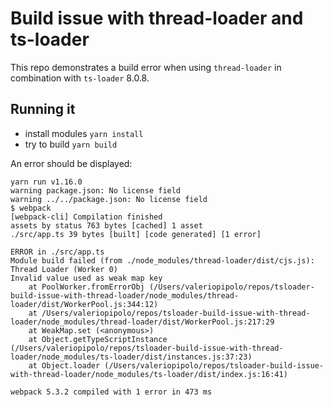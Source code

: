 # Build issue with thread-loader and ts-loader

This repo demonstrates a build error when using `thread-loader` in combination with `ts-loader` 8.0.8.

## Running it

- install modules `yarn install`
- try to build `yarn build`

An error should be displayed:
```
yarn run v1.16.0
warning package.json: No license field
warning ../../package.json: No license field
$ webpack
[webpack-cli] Compilation finished
assets by status 763 bytes [cached] 1 asset
./src/app.ts 39 bytes [built] [code generated] [1 error]

ERROR in ./src/app.ts
Module build failed (from ./node_modules/thread-loader/dist/cjs.js):
Thread Loader (Worker 0)
Invalid value used as weak map key
    at PoolWorker.fromErrorObj (/Users/valeriopipolo/repos/tsloader-build-issue-with-thread-loader/node_modules/thread-loader/dist/WorkerPool.js:344:12)
    at /Users/valeriopipolo/repos/tsloader-build-issue-with-thread-loader/node_modules/thread-loader/dist/WorkerPool.js:217:29
    at WeakMap.set (<anonymous>)
    at Object.getTypeScriptInstance (/Users/valeriopipolo/repos/tsloader-build-issue-with-thread-loader/node_modules/ts-loader/dist/instances.js:37:23)
    at Object.loader (/Users/valeriopipolo/repos/tsloader-build-issue-with-thread-loader/node_modules/ts-loader/dist/index.js:16:41)

webpack 5.3.2 compiled with 1 error in 473 ms
```